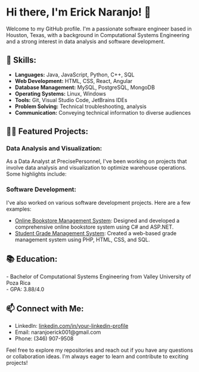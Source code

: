 <h1>Hi there, I'm Erick Naranjo! 👋</h1>
<p>Welcome to my GitHub profile. I'm a passionate software engineer based in Houston, Texas, with a background in Computational Systems Engineering and a strong interest in data analysis and software development.</p>

<h2>🚀 Skills:</h2>
<ul>
  <li><b>Languages:</b> Java, JavaScript, Python, C++, SQL</li>
  <li><b>Web Development:</b> HTML, CSS, React, Angular</li>
  <li><b>Database Management:</b> MySQL, PostgreSQL, MongoDB</li>
  <li><b>Operating Systems:</b> Linux, Windows</li>
  <li><b>Tools:</b> Git, Visual Studio Code, JetBrains IDEs</li>
  <li><b>Problem Solving:</b> Technical troubleshooting, analysis</li>
  <li><b>Communication:</b> Conveying technical information to diverse audiences</li>
</ul>

<h2>👨‍💻 Featured Projects:</h2>

<h3>Data Analysis and Visualization:</h3>
<p>As a Data Analyst at PrecisePersonnel, I've been working on projects that involve data analysis and visualization to optimize warehouse operations. Some highlights include:</p>

<h3>Software Development:</h3>
<p>I've also worked on various software development projects. Here are a few examples:</p>
<ul>
  <li><a href="https://github.com/your-github-username/Online-Bookstore-Management">Online Bookstore Management System</a>: Designed and developed a comprehensive online bookstore system using C# and ASP.NET.</li>
  <li><a href="https://github.com/your-github-username/Student-Grade-Management">Student Grade Management System</a>: Created a web-based grade management system using PHP, HTML, CSS, and SQL.</li>
</ul>

<h2>📚 Education:</h2>
<p>
  - Bachelor of Computational Systems Engineering from Valley University of Poza Rica<br>
  - GPA: 3.88/4.0
</p>

<h2>📫 Connect with Me:</h2>
<ul>
  <li>LinkedIn: <a href="https://www.linkedin.com/in/your-linkedin-profile">linkedin.com/in/your-linkedin-profile</a></li>
  <li>Email: naranjoerick001@gmail.com</li>
  <li>Phone: (346) 907-9508</li>
</ul>

<p>Feel free to explore my repositories and reach out if you have any questions or collaboration ideas. I'm always eager to learn and contribute to exciting projects!</p>
